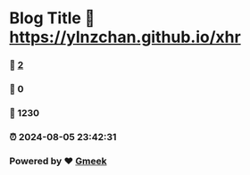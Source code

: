 # Blog Title :link: https://ylnzchan.github.io/xhr 
### :page_facing_up: [2](https://ylnzchan.github.io/xhr/tag.html) 
### :speech_balloon: 0 
### :hibiscus: 1230 
### :alarm_clock: 2024-08-05 23:42:31 
### Powered by :heart: [Gmeek](https://github.com/Meekdai/Gmeek)
